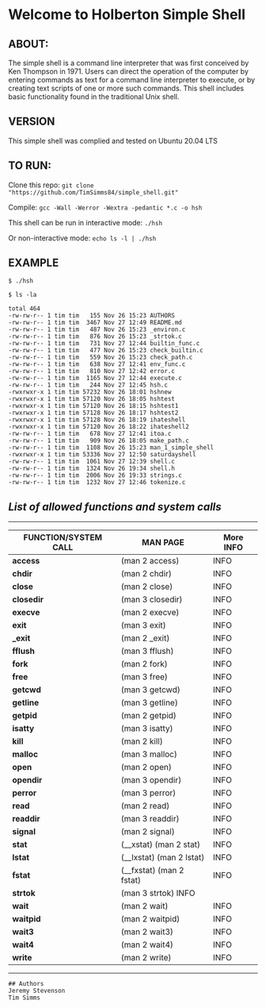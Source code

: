 # Welcome to Holberton Simple Shell

## ABOUT:
The simple shell is a command line interpreter that was first conceived by Ken Thompson in 1971. Users can direct the operation of the computer by entering commands as text for a command line interpreter to execute, or by creating text scripts of one or more such commands. This shell includes basic functionality found in the traditional Unix shell.

## VERSION
This simple shell was complied and tested on Ubuntu 20.04 LTS

## TO RUN:
Clone this repo:
```git clone "https://github.com/TimSimms84/simple_shell.git"```

Compile:
```gcc -Wall -Werror -Wextra -pedantic *.c -o hsh```

This shell can be run in interactive mode:
```./hsh```

Or non-interactive mode: 
```echo ls -l | ./hsh```

## EXAMPLE
```$ ./hsh```

```$ ls -la```

```
total 464
-rw-rw-r-- 1 tim tim   155 Nov 26 15:23 AUTHORS
-rw-rw-r-- 1 tim tim  3467 Nov 27 12:49 README.md
-rw-rw-r-- 1 tim tim   487 Nov 26 15:23 _environ.c
-rw-rw-r-- 1 tim tim   876 Nov 26 15:23 _strtok.c
-rw-rw-r-- 1 tim tim   731 Nov 27 12:44 builtin_func.c
-rw-rw-r-- 1 tim tim   477 Nov 26 15:23 check_builtin.c
-rw-rw-r-- 1 tim tim   559 Nov 26 15:23 check_path.c
-rw-rw-r-- 1 tim tim   638 Nov 27 12:41 env_func.c
-rw-rw-r-- 1 tim tim   810 Nov 27 12:42 error.c
-rw-rw-r-- 1 tim tim  1165 Nov 27 12:44 execute.c
-rw-rw-r-- 1 tim tim   244 Nov 27 12:45 hsh.c
-rwxrwxr-x 1 tim tim 57232 Nov 26 18:01 hshnew
-rwxrwxr-x 1 tim tim 57120 Nov 26 18:05 hshtest
-rwxrwxr-x 1 tim tim 57120 Nov 26 18:15 hshtest1
-rwxrwxr-x 1 tim tim 57128 Nov 26 18:17 hshtest2
-rwxrwxr-x 1 tim tim 57128 Nov 26 18:19 ihateshell
-rwxrwxr-x 1 tim tim 57120 Nov 26 18:22 ihateshell2
-rw-rw-r-- 1 tim tim   678 Nov 27 12:41 itoa.c
-rw-rw-r-- 1 tim tim   909 Nov 26 18:05 make_path.c
-rw-rw-r-- 1 tim tim  1108 Nov 26 15:23 man_1_simple_shell
-rwxrwxr-x 1 tim tim 53336 Nov 27 12:50 saturdayshell
-rw-rw-r-- 1 tim tim  1061 Nov 27 12:39 shell.c
-rw-rw-r-- 1 tim tim  1324 Nov 26 19:34 shell.h
-rw-rw-r-- 1 tim tim  2006 Nov 26 19:33 strings.c
-rw-rw-r-- 1 tim tim  1232 Nov 27 12:46 tokenize.c
```


## ***List of allowed functions and system calls***
***
|FUNCTION/SYSTEM CALL|  MAN PAGE | More INFO | 
|-----|------|------|
|**access** | (man 2 access)|    INFO    |
|**chdir** | (man 2 chdir)|  INFO    |
|**close** | (man 2 close)|  INFO    |
|**closedir** | (man 3 closedir)|    INFO    |
|**execve** | (man 2 execve)|    INFO    |
|**exit** | (man 3 exit)|    INFO    |
|**_exit** | (man 2 _exit)|  INFO    |
|**fflush** | (man 3 fflush)|    INFO    |
|**fork** | (man 2 fork)|    INFO    |
|**free** | (man 3 free)|    INFO    |
|**getcwd** | (man 3 getcwd)|    INFO    |
|**getline** | (man 3 getline)|  INFO    |
|**getpid** | (man 2 getpid)|    INFO    |
|**isatty** | (man 3 isatty)|    INFO    |
|**kill** | (man 2 kill)|    INFO    |
|**malloc** | (man 3 malloc)|    INFO    |
|**open** | (man 2 open)|    INFO    |
|**opendir** | (man 3 opendir)|  INFO    |
|**perror** | (man 3 perror)|    INFO    |
|**read** | (man 2 read)|    INFO    |
|**readdir** | (man 3 readdir)|  INFO    |
|**signal** | (man 2 signal)|    INFO    |
|**stat** | (__xstat) (man 2 stat)|  INFO    |
|**lstat** | (__lxstat) (man 2 lstat)|   INFO    |
|**fstat** | (__fxstat) (man 2 fstat)|   INFO    |
|**strtok** | (man 3 strtok) INFO    |
|**wait** | (man 2 wait)|    INFO    |
|**waitpid** | (man 2 waitpid)|  INFO    |
|**wait3** | (man 2 wait3)|  INFO    |
|**wait4** | (man 2 wait4)|  INFO    |
|**write** | (man 2 write)|  INFO    |
***
```
## Authors
Jeremy Stevenson
Tim Simms
